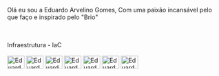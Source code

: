Olá eu sou a Eduardo Arvelino Gomes,
Com uma paixão incansável pelo que faço e inspirado pelo "Brio"
<div style="display: inline_block"><br><br>Infraestrutura - IaC <br><br>
  <img align="center" alt="Eduardo-ANSIBLE" height="30" width="40" src="https://www.svgrepo.com/show/305708/ansible.svg">
  <img align="center" alt="Eduardo-PUPPET" height="30" width="40" src="https://www.svgrepo.com/show/354226/puppet.svg">
  <img align="center" alt="Eduardo-GIT" height="30" width="40" src="https://raw.githubusercontent.com/jmnote/z-icons/master/svg/git.svg">
  <img align="center" alt="Eduardo-tailwindcss" height="30" width="40" src="https://www.svgrepo.com/show/353549/chef.svg">
  <img align="center" alt="Eduardo-tailwindcss" height="30" width="40" src="https://www.svgrepo.com/show/354186/pipefy.svg">
  <img align="center" alt="Eduardo-KUBE" height="30" width="40" src="https://raw.githubusercontent.com/jmnote/z-icons/master/svg/kubernetes.svg">
  <img align="center" alt="EduardoR-ELASTIC" height="30" width="40" src="https://www.svgrepo.com/show/448221/docker.svg">
</div>
